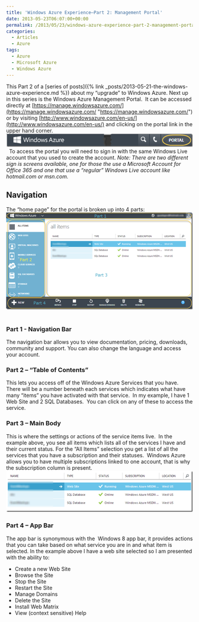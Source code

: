 ```yaml
---
title: 'Windows Azure Experience–Part 2: Management Portal'
date: 2013-05-23T06:07:00+00:00
permalink: /2013/05/23/windows-azure-experience-part-2-management-portal/
categories:
  - Articles
  - Azure
tags:
  - Azure
  - Microsoft Azure
  - Windows Azure
---
```


This Part 2 of a [series of posts]({% link _posts/2013-05-21-the-windows-azure-experience.md %}) about my “upgrade” to Windows Azure. Next up in this series is the Windows Azure Management Portal.  It can be accessed directly at [https://manage.windowsazure.com/](https://manage.windowsazure.com/ "https://manage.windowsazure.com/") or by visiting [http://www.windowsazure.com/en-us/](http://www.windowsazure.com/en-us/) and clicking on the portal link in the upper hand corner. [![SNAGHTMLba8532e[5]](/assets/images/posts/SNAGHTMLba8532e_thumb.png "SNAGHTMLba8532e[5]")](/assets/images/posts/SNAGHTMLba8532e.png)   To access the portal you will need to sign in with the same Windows Live account that you used to create the account. _Note: There are two different sign is screens available, one for those the use a Microsoft Account for Office 365 and one that use a “regular” Windows Live account like hotmail.com or msn.com._

## Navigation

The “home page” for the portal is broken up into 4 parts: [![image](/assets/images/posts/image_thumb_9.png "image")](/assets/images/posts/image_10.png)  

### Part 1 - Navigation Bar

The navigation bar allows you to view documentation, pricing, downloads, community and support. You can also change the language and access your account.

### Part 2 – “Table of Contents”

This lets you access off of the Windows Azure Services that you have.  There will be a number beneath each services which indicates what have many “items” you have activated with that service.  In my example, I have 1 Web Site and 2 SQL Databases.  You can click on any of these to access the service.

### Part 3 – Main Body

This is where the settings or actions of the service items live.  In the example above, you see all items which lists all of the services I have and their current status. For the “All Items” selection you get a list of all the services that you have a subscription and their statuses.  Windows Azure allows you to have multiple subscriptions linked to one account, that is why the subscription column is present. [![image](/assets/images/posts/image_thumb_10.png "image")](/assets/images/posts/image_11.png)

### Part 4 – App Bar

The app bar is synonymous with the  Windows 8 app bar, it provides actions that you can take based on what service you are in and what item is selected. In the example above I have a web site selected so I am presented with the ability to:

* Create a new Web Site
* Browse the Site
* Stop the Site
* Restart the Site
* Manage Domains
* Delete the Site
* Install Web Matrix
* View (context sensitive) Help